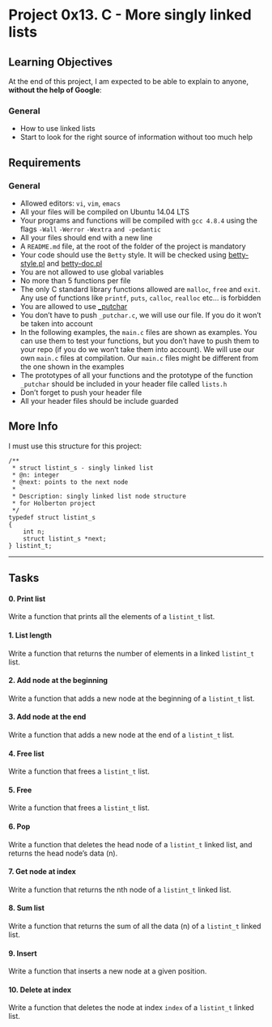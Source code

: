 <h1 class="gap">Project 0x13. C - More singly linked lists</h1>

<h2>Learning Objectives</h2>

<p>At the end of this project, I am expected to be able to explain to anyone, <strong>without the help of Google</strong>:</p>

<h3>General</h3>

<ul>
<li>How to use linked lists</li>
<li>Start to look for the right source of information without too much help</li>
</ul>

<h2>Requirements</h2>

<h3>General</h3>

<ul>
<li>Allowed editors: <code>vi</code>, <code>vim</code>, <code>emacs</code></li>
<li>All your files will be compiled on Ubuntu 14.04 LTS</li>
<li>Your programs and functions will be compiled with <code>gcc 4.8.4</code> using the flags <code>-Wall</code> <code>-Werror</code> <code>-Wextra</code> <code>and -pedantic</code></li>
<li>All your files should end with a new line</li>
<li>A <code>README.md</code> file, at the root of the folder of the project is mandatory</li>
<li>Your code should use the <code>Betty</code> style. It will be checked using <a href="https://github.com/holbertonschool/Betty/blob/master/betty-style.pl" title="betty-style.pl" target="_blank">betty-style.pl</a> and <a href="https://github.com/holbertonschool/Betty/blob/master/betty-doc.pl" title="betty-doc.pl" target="_blank">betty-doc.pl</a></li>
<li>You are not allowed to use global variables</li>
<li>No more than 5 functions per file</li>
<li>The only C standard library functions allowed are <code>malloc</code>, <code>free</code> and <code>exit</code>. Any use of functions like <code>printf</code>, <code>puts</code>, <code>calloc</code>, <code>realloc</code> etc&hellip; is forbidden</li>
<li>You are allowed to use <a href="https://github.com/holbertonschool/_putchar.c/blob/master/_putchar.c" title="_putchar" target="_blank">_putchar</a></li>
<li>You don&rsquo;t have to push <code>_putchar.c</code>, we will use our file. If you do it won&rsquo;t be taken into account</li>
<li>In the following examples, the <code>main.c</code> files are shown as examples. You can use them to test your functions, but you don&rsquo;t have to push them to your repo (if you do we won&rsquo;t take them into account). We will use our own <code>main.c</code> files at compilation. Our <code>main.c</code> files might be different from the one shown in the examples</li>
<li>The prototypes of all your functions and the prototype of the function <code>_putchar</code> should be included in your header file called <code>lists.h</code></li>
<li>Don&rsquo;t forget to push your header file</li>
<li>All your header files should be include guarded</li>
</ul>

<h2>More Info</h2>

<p>I must use this structure for this project:</p>

<pre><code>/**
 * struct listint_s - singly linked list
 * @n: integer
 * @next: points to the next node
 *
 * Description: singly linked list node structure
 * for Holberton project
 */
typedef struct listint_s
{
    int n;
    struct listint_s *next;
} listint_t;
</code></pre>

  </article>

 <hr class="gap">
      <h2 class="gap">Tasks</h2>

 <h4 class="task">
    0. Print list
      <span class="alert alert-warning mandatory-optional">
      </span>
  </h4>
 <p>Write a function that prints all the elements of a <code>listint_t</code> list.</p>

 <h4 class="task">
    1. List length
      <span class="alert alert-warning mandatory-optional">
      </span>
  </h4>
<p>Write a function that returns the number of elements in a linked <code>listint_t</code> list.</p>

<h4 class="task">
    2. Add node at the beginning
      <span class="alert alert-warning mandatory-optional">
      </span>
  </h4>
 <p>Write a function that adds a new node at the beginning of a <code>listint_t</code> list.</p>

 <h4 class="task">
    3. Add node at the end
      <span class="alert alert-warning mandatory-optional">
      </span>
  </h4>
<p>Write a function that adds a new node at the end of a <code>listint_t</code> list.</p>

<h4 class="task">
    4. Free list
      <span class="alert alert-warning mandatory-optional">
      </span>
  </h4>
<p>Write a function that frees a <code>listint_t</code> list.</p>

 <h4 class="task">
    5. Free
      <span class="alert alert-warning mandatory-optional">
      </span>
  </h4>
<p>Write a function that frees a <code>listint_t</code> list.</p>

<h4 class="task">
    6. Pop
      <span class="alert alert-warning mandatory-optional">
      </span>
  </h4>
<p>Write a function that deletes the head node of a <code>listint_t</code> linked list, and returns the head node&rsquo;s data (n).</p>

<h4 class="task">
    7. Get node at index
      <span class="alert alert-warning mandatory-optional">
      </span>
  </h4>
<p>Write a function that returns the nth node of a <code>listint_t</code> linked list.</p>

 <h4 class="task">
    8. Sum list
      <span class="alert alert-warning mandatory-optional">
      </span>
  </h4>
<p>Write a function that returns the sum of all the data (n) of a <code>listint_t</code> linked list.</p>

<h4 class="task">
    9. Insert
      <span class="alert alert-warning mandatory-optional">
      </span>
  </h4>
<p>Write a function that inserts a new node at a given position.</p>

 <h4 class="task">
    10. Delete at index
      <span class="alert alert-warning mandatory-optional">
      </span>
  </h4>
 <p>Write a function that deletes the node at index <code>index</code> of a <code>listint_t</code> linked list.</p>
